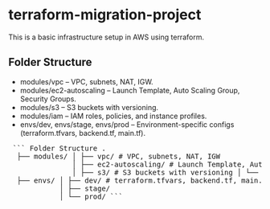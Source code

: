 # terraform-migration-project
This is a basic infrastructure setup in AWS using terraform.

## Folder Structure

- modules/vpc – VPC, subnets, NAT, IGW.
- modules/ec2-autoscaling – Launch Template, Auto Scaling Group, Security Groups.
- modules/s3 – S3 buckets with versioning.
- modules/iam – IAM roles, policies, and instance profiles.
- envs/dev, envs/stage, envs/prod – Environment-specific configs (terraform.tfvars, backend.tf, main.tf).

<pre> ``` Folder Structure . 
  ├── modules/ │ ├── vpc/ # VPC, subnets, NAT, IGW 
               │ ├── ec2-autoscaling/ # Launch Template, Auto Scaling Group, Security Groups 
               │ ├── s3/ # S3 buckets with versioning │ └── iam/ # IAM roles, policies, and instance profiles 
  ├── envs/ │ ├── dev/ # terraform.tfvars, backend.tf, main.tf 
            │ ├── stage/ 
            │ └── prod/ ``` </pre>
